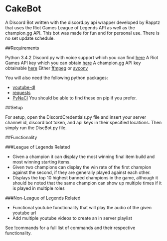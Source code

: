 # CakeBot
A Discord Bot written with the discord.py api wrapper developed by Rapptz that uses the Riot Games League of Legends API as well as the champion.gg API. This bot was made for fun and for personal use. There is no set update schedule. 

##Requirements

Python 3.4.2
Discord.py with voice support which you can find [here](https://github.com/Rapptz/discord.py)
A Riot Games API key which you can obtain [here](https://developer.riotgames.com/)
A champion.gg API key obtainable [here](http://api.champion.gg/)
Either [ffmpeg](https://ffmpeg.org/download.html) or [avconv](https://libav.org/download/) 

You will also need the following python packages:
  * [youtube-dl](https://rg3.github.io/youtube-dl/) 
  * [requests](http://docs.python-requests.org/en/master/user/install/#install)
  * [PyNaCl](https://pypi.python.org/pypi/PyNaCl/)
  You should be able to find these on pip if you prefer. 

##Setup

For setup, open the DiscordCredentials.py file and insert your server channel id, discord bot token, and api keys in their specified locations. Then simply run the DiscBot.py file.

##Functionality

###League of Legends Related

  * Given a champion it can display the most winning final item build and most winning starting items.
  * Given two champions can display the win rate of the first champion against the second, if they are generally played against each other.
  * Displays the top 10 highest banned champions in the game, although it should be noted that the same champion can show up multiple times if it is played in 
    multiple roles

###Non-League of Legends Related

  * Functional youtube functionality that will play the audio of the given youtube url
  * Add multiple youtube videos to create an in server playlist


See !commands for a full list of commands and their respective functionality.

